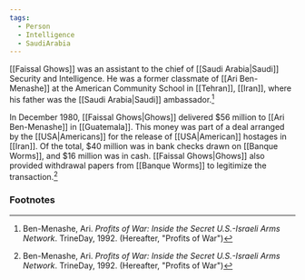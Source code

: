 ```yaml
---
tags:
  - Person
  - Intelligence
  - SaudiArabia
---
```

[[Faissal Ghows]] was an assistant to the chief of [[Saudi Arabia|Saudi]] Security and Intelligence. He was a former classmate of [[Ari Ben-Menashe]] at the American Community School in [[Tehran]], [[Iran]], where his father was the [[Saudi Arabia|Saudi]] ambassador.[^1]

In December 1980, [[Faissal Ghows|Ghows]] delivered $56 million to [[Ari Ben-Menashe]] in [[Guatemala]]. This money was part of a deal arranged by the [[USA|Americans]] for the release of [[USA|American]] hostages in [[Iran]]. Of the total, $40 million was in bank checks drawn on [[Banque Worms]], and $16 million was in cash. [[Faissal Ghows|Ghows]] also provided withdrawal papers from [[Banque Worms]] to legitimize the transaction.[^1]

### Footnotes
[^1]: Ben-Menashe, Ari. *Profits of War: Inside the Secret U.S.-Israeli Arms Network*. TrineDay, 1992. (Hereafter, "Profits of War")
